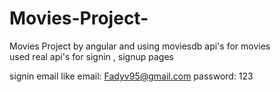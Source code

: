 # Movies-Project-
Movies Project by angular and using moviesdb api's for movies  
used real api's for signin , signup pages 

signin email like email: Fadyv95@gmail.com  password: 123
